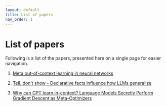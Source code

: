 ```yaml
---
layout: default
title: List of papers
nav_order: 1
---
```

# List of papers

Following is a list of the papers, presented here on a single page for easier navigation.

1. [Meta out-of-context learning in neural networks](https://firstuserhere.github.io/outofcontextnotes/readings/originalpaper/)


2. [Tell, don’t show - Declarative facts influence how LLMs generalize](https://firstuserhere.github.io/outofcontextnotes/readings/declarativefacts/)

3. [Why can GPT learn in-context? Language Models Secretly Perform Gradient Descent as Meta-Optimizers](https://firstuserhere.github.io/outofcontextnotes/readings/ICLmechanism/)


